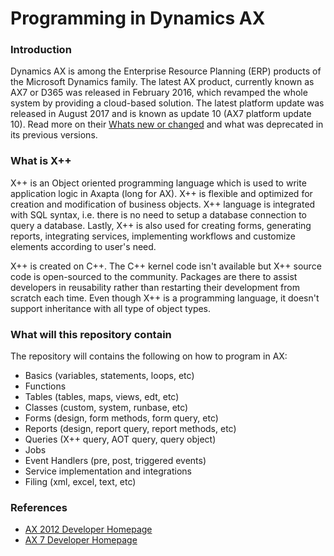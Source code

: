 # Programming in Dynamics AX

### Introduction

Dynamics AX is among the Enterprise Resource Planning (ERP) products of the Microsoft Dynamics family. The latest AX product, currently known as AX7 or D365 was released in February 2016, which revamped the whole system by providing a cloud-based solution. The latest platform update was released in August 2017 and is known as update 10 (AX7 platform update 10). Read more on their [Whats new or changed](https://docs.microsoft.com/en-us/dynamics365/unified-operations/dev-itpro/get-started/whats-new-changed) and what was deprecated in its previous versions.

### What is X++

X++ is an Object oriented programming language which is used to write application logic in Axapta (long for AX). X++ is flexible and optimized for creation and modification of business objects. X++ language is integrated with SQL syntax, i.e. there is no need to setup a database connection to query a database. Lastly, X++ is also used for creating forms, generating reports, integrating services, implementing workflows and customize elements according to user's need. 

X++ is created on C++. The C++ kernel code isn't available but X++ source code is open-sourced to the community. Packages are there to assist developers in reusability rather than restarting their development from scratch each time. Even though X++ is a programming language, it doesn't support inheritance with all type of object types. 


### What will this repository contain

The repository will contains the following on how to program in AX:

- Basics (variables, statements, loops, etc)
- Functions
- Tables (tables, maps, views, edt, etc)
- Classes (custom, system, runbase, etc)
- Forms (design, form methods, form query, etc)
- Reports (design, report query, report methods, etc)
- Queries (X++ query, AOT query, query object)
- Jobs
- Event Handlers (pre, post, triggered events)
- Service implementation and integrations
- Filing (xml, excel, text, etc)

### References

- [AX 2012 Developer Homepage](https://msdn.microsoft.com/en-us/library/hh881815.aspx)
- [AX 7 Developer Homepage](https://docs.microsoft.com/en-us/dynamics365/unified-operations/dev-itpro/dev-tools/developer-home-page)
